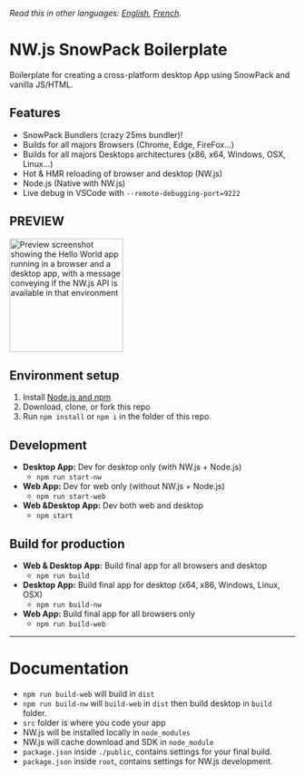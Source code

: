 _Read this in other languages: [English](README.md), [French](README.fr.md)._

# NW.js SnowPack Boilerplate

Boilerplate for creating a cross-platform desktop App using SnowPack and vanilla JS/HTML.

## Features

- SnowPack Bundlers (crazy 25ms bundler)!
- Builds for all majors Browsers (Chrome, Edge, FireFox...)
- Builds for all majors Desktops architectures (x86, x64, Windows, OSX, Linux...)
- Hot & HMR reloading of browser and desktop (NW.js)
- Node.js (Native with NW.js)
- Live debug in VSCode with `--remote-debugging-port=9222`

## PREVIEW

<img src="https://images2.imgbox.com/9f/65/7bK6BjzR_o.png" width="200" alt="Preview screenshot showing the Hello World app running in a browser and a desktop app, with a message conveying if the NW.js API is available in that environment" />

## Environment setup

1. Install [Node.js and npm](https://nodejs.org)
2. Download, clone, or fork this repo
3. Run `npm install` or `npm i` in the folder of this repo.

## Development

- **Desktop App:** Dev for desktop only (with NW.js + Node.js)
  - `npm run start-nw`
- **Web App:** Dev for web only (without NW.js + Node.js)
  - `npm run start-web`
- **Web &Desktop App:** Dev both web and desktop
  - `npm start`

## Build for production

- **Web & Desktop App:** Build final app for all browsers and desktop
  - `npm run build`
- **Desktop App:** Build final app for desktop (x64, x86, Windows, Linux, OSX)
  - `npm run build-nw`
- **Web App:** Build final app for all browsers only
  - `npm run build-web`

---

# Documentation

- `npm run build-web` will build in `dist`
- `npm run build-nw` will `build-web` in `dist` then build desktop in `build` folder.
- `src` folder is where you code your app
- NW.js will be installed locally in `node_modules`
- NW.js will cache download and SDK in `node_module`
- `package.json` inside `./public`, contains settings for your final build.
- `package.json` inside `root`, contains settings for NW.js development.
